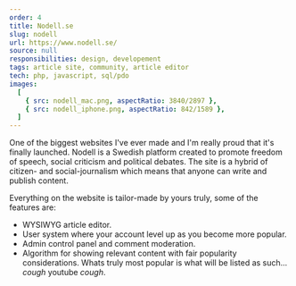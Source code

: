 ```yaml
---
order: 4
title: Nodell.se
slug: nodell
url: https://www.nodell.se/
source: null
responsibilities: design, developement
tags: article site, community, article editor
tech: php, javascript, sql/pdo
images:
  [
    { src: nodell_mac.png, aspectRatio: 3840/2897 },
    { src: nodell_iphone.png, aspectRatio: 842/1589 },
  ]
---
```


One of the biggest websites I've ever made and I'm really proud that it's finally launched. Nodell is a Swedish platform created to promote freedom of speech, social criticism and political debates. The site is a hybrid of citizen- and social-journalism which means that anyone can write and publish content.

Everything on the website is tailor-made by yours truly, some of the features are:

- WYSIWYG article editor.
- User system where your account level up as you become more popular.
- Admin control panel and comment moderation.
- Algorithm for showing relevant content with fair popularity considerations.
  Whats truly most popular is what will be listed as such... _cough_ youtube _cough_.
